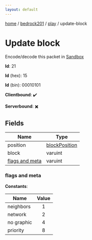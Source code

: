 ```yaml
---
layout: default
---
```


[home](/)  /  [bedrock201](/protocol/bedrock201)  /  [play](/protocol/bedrock201/play)  /  update-block

# Update block

Encode/decode this packet in [Sandbox](../../../sandbox/bedrock201#Play.UpdateBlock)

**Id**: 21

**Id** (hex): 15

**Id** (bin): 00010101

**Clientbound**: ✔️

**Serverbound**: ✖️

## Fields

Name | Type
---|---
position | [blockPosition](/protocol/bedrock201/types/block-position)
block | varuint
[flags and meta](#flags-and-meta) | varuint

### flags and meta

**Constants**:

Name | Value
---|:---:
neighbors | 1
network | 2
no graphic | 4
priority | 8
